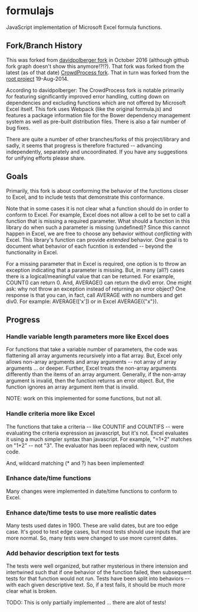 # formulajs

JavaScript implementation of Microsoft Excel formula functions.

## Fork/Branch History
This was forked from [davidpolberger fork](https://github.com/davidpolberger/formulajs) in October 2016 (although github fork graph doesn't show this anymore!?!?). That fork was forked from the latest (as of that date) [CrowdProcess fork](https://github.com/CrowdProcess/formula.js/). That in turn was forked from the [root project](https://github.com/sutoiku/formula.js/) 19-Aug-2014.

According to davidpolberger: The CrowdProcess fork is notable primarily for featuring significantly improved error handling, cutting down on dependencies and excluding functions which are not offered by Microsoft Excel itself.  This fork uses Webpack (like the original formula.js) and features a package information file for the Bower dependency management system as well as pre-built distribution files. There is also a fair number of bug fixes.

There are quite a number of other branches/forks of this project/library and sadly, it seems that progress is therefore fractured -- advancing independently, separately and uncoordinated.   If you have any suggestions for unifying efforts please share.

## Goals

Primarily, this fork is about conforming the behavior of the functions closer to Excel, and  to include tests that demonstrate this conformance.

Note that in some cases it is not clear what a function should do in order to conform to Excel.  For example, Excel does not allow a cell to be set to call a function that is missing a required parameter.  What should a function in this library do when such a parameter is missing (undefined)?  Since this cannot happen in Excel, we are free to choose any behavior without _conflicting_ with Excel.  This library's function can provide _extended_ behavior.  One goal is to document what behavior of each fucntion is extended -- beyond the functionality in Excel.

For a missing parameter that in Excel is required, one option is to throw an exception indicating that a parameter is missing.  But, in many (all?) cases there is a logical/meaningful value that can be returned.  For example, COUNT() can return 0.  And, AVERAGE() can return the div0 error.  One might ask: why not throw an exception instead of returning an error object?  One response is that you can, in fact, call AVERAGE with no numbers and get div0.  For example: AVERAGE(['x']) or in Excel AVERAGE({"x"}).

## Progress

### Handle variable length parameters more like Excel does

For functions that take a variable number of parameters, the code was flattening all array arguments recursively into a flat array.  But, Excel only allows non-array arguments and array arguments -- not array of array arguments ... or deeper.  Further, Excel treats the non-array arguments differently than the items of an array argument.  Generally, if the non-array argument is invalid, then the function returns an error object.  But, the function ignores an array argument item that is invalid.  

NOTE: work on this implemented for some functions, but not all.

### Handle criteria more like Excel

The functions that take a criteria -- like COUNTIF and COUNTIFS -- were evaluating the criteria expression as javascript, but it's not.  Excel evaluates it using a much simpler syntax than javascript.  For example, "=1+2" matches on "1+2" -- not "3".  The evaluator has been replaced with new, custom code.  

And, wildcard matching (* and ?) has been implemented!

### Enhance date/time functions

Many changes were implemented in date/time functions to conform to Excel.

### Enhance date/time tests to use more realistic dates

Many tests used dates in 1900.  These are valid dates, but are too edge case.  It's good to test edge cases, but most tests should use inputs that are more normal.  So, many tests were changed to use more current dates.

### Add behavior description text for tests

The tests were well organized, but rather mysterious in there intension and intertwined such that if one behavior of the function failed, then subsequent tests for that function would not run.  Tests have been split into behaviors -- with each given descriptive text.  So, if a test fails, it should be much more clear what is broken.

TODO: This is only partially implemented ... there are alot of tests!
